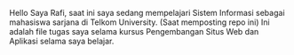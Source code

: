 Hello Saya Rafi, saat ini saya sedang mempelajari Sistem Informasi sebagai mahasiswa sarjana di Telkom University.
(Saat memposting repo ini)
Ini adalah file tugas saya selama kursus Pengembangan Situs Web dan Aplikasi selama saya belajar.
